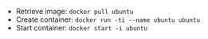 - Retrieve image: `docker pull ubuntu`
- Create container: `docker run -ti --name ubuntu ubuntu`
- Start container: `docker start -i ubuntu`
